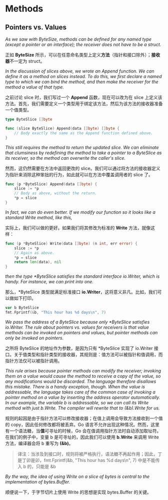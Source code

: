 # Methods

## Pointers vs. Values

*As we saw with ByteSize, methods can be defined for any named type (except a pointer or an interface); the receiver does not have to be a struct.*

正如 **ByteSize** 所示，可以在任意命名类型上定义**方法**（指针和接口除外）；**接收器**不一定为 struct。

*In the discussion of slices above, we wrote an Append function. We can define it as a method on slices instead. To do this, we first declare a named type to which we can bind the method, and then make the receiver for the method a value of that type.*

之前讨论 slice 时，我们写过一个 **Append** 函数，现在可以改为在 slice 上定义该方法。首先，我们需要定义一个类型用于绑定该方法，然后为该方法的接收器准备一个值类型。

```go
type ByteSlice []byte

func (slice ByteSlice) Append(data []byte) []byte {
    // Body exactly the same as the Append function defined above.
}
```

*This still requires the method to return the updated slice. We can eliminate that clumsiness by redefining the method to take a pointer to a ByteSlice as its receiver, so the method can overwrite the caller's slice.*

然而，这仍然需要在方法中返回更改的 slice。我们可以通过将方法的接收器定义为指针来消除这种笨拙的行为，如此就可以在方法中覆盖调用者的 slice 了。

```go
func (p *ByteSlice) Append(data []byte) {
    slice := *p
    // Body as above, without the return.
    *p = slice
}
```

*In fact, we can do even better. If we modify our function so it looks like a standard Write method, like this,*

实际上，我们可以做的更好。如果我们将其修改为标准的 **Write** 方法，就像这样：

```go
func (p *ByteSlice) Write(data []byte) (n int, err error) {
    slice := *p
    // Again as above.
    *p = slice
    return len(data), nil
}
```

*then the type \*ByteSlice satisfies the standard interface io.Writer, which is handy. For instance, we can print into one.*

那么，*ByteSlice 类型就满足标准接口 **io.Writer**，这将意义非凡。比如，我们可以做如下打印。

```go
var b ByteSlice
fmt.Fprintf(&b, "This hour has %d days\n", 7)
```

*We pass the address of a ByteSlice because only \*ByteSlice satisfies io.Writer. The rule about pointers vs. values for receivers is that value methods can be invoked on pointers and values, but pointer methods can only be invoked on pointers.*

之所将 ByteSlice 的地址作为参数，是因为只有 *ByteSlice 实现了 io.Writer 接口。关于值类型和指针类型的接收器，其规则是：值方法可以被指针和值调用，而指针方法仅可以被指针调用。

*This rule arises because pointer methods can modify the receiver; invoking them on a value would cause the method to receive a copy of the value, so any modifications would be discarded. The language therefore disallows this mistake. There is a handy exception, though. When the value is addressable, the language takes care of the common case of invoking a pointer method on a value by inserting the address operator automatically. In our example, the variable b is addressable, so we can call its Write method with just b.Write. The compiler will rewrite that to (&b).Write for us.*

规则的起因是由于指针方法可以修改接收器；在值上调用会导致方法接收到一个值的 copy，因此任何修改都将被丢弃。Go 语言不允许出现这种情况。然而，这里有一个语法糖，当**值**可寻址的时候，Go 会在值调用指针方法时自动添加取址符。在我们的例子中，变量 b 是可寻址的，因此我们可以使用 **b.Write** 来调用 Write 方法，编译器会将 b 重写为 **(&b)**。

> 译注：当涉及到接口时，规则将被严格执行，语法糖不再起作用；因此，丁是丁卯是卯，fmt.Fprintf(&b, "This hour has %d days\n", 7) 中是不能传入 b 的，只能是 &b

*By the way, the idea of using Write on a slice of bytes is central to the implementation of bytes.Buffer.*

顺便说一下，于字节切片上使用 Write 的思想是实现 bytes.Buffer 的关键。